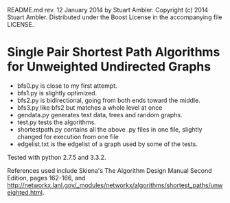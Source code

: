 README.md rev. 12 January 2014 by Stuart Ambler.
Copyright (c) 2014 Stuart Ambler.
Distributed under the Boost License in the accompanying file LICENSE.

# Single Pair Shortest Path Algorithms for Unweighted Undirected Graphs

- bfs0.py         is close to my first attempt.
- bfs1.py         is slightly optimized.
- bfs2.py         is bidirectional, going from both ends toward the middle.
- bfs3.py         like bfs2 but matches a whole level at once
- gendata.py      generates test data, trees and random graphs.
- test.py         tests the algorithms.
- shortestpath.py contains all the above .py files in one file, slightly changed
                  for execution from one file
- edgelist.txt is the edgelist of a graph used by some of the tests.

Tested with python 2.7.5 and 3.3.2.

References used include Skiena's The Algorithm Design Manual Second Edition,
pages 162-166, and <http://networkx.lanl.gov/_modules/networkx/algorithms/shortest_paths/unweighted.html>.
